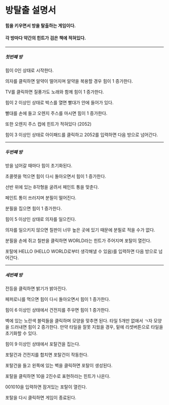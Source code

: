 # 방탈출 설명서
#### 힘을 키우면서 방을 탈출하는 게임이다.

#### 각 방마다 약간의 힌트가 검은 책에 적혀있다.

---

##### 첫번째 방

힘이 0인 상태로 시작한다.

의자를 클릭하면 알약이 떨어지며 알약을 복용할 경우 힘이 1 증가한다.

TV를 클릭하면 질풍가도 노래와 함께 힘이 1 증가한다.

힘이 2 이상인 상태로 박스를 열면 빨대가 안에 들어가 있다.

빨대를 손에 들고 오렌지 주스를 마시면 힘이 1 증가한다.

또한 오렌지 주스 컵에 힌트가 적혀있다 (2052)

힘이 3 이상인 상태로 아이패드를 클릭하고 2052를 입력하면 다음 방으로 넘어간다.

---

##### 두번째 방

방을 넘어갈 때마다 힘이 초기화된다.

초콜렛을 먹으면 힘이 다시 돌아오면서 힘이 1 증가한다.

선반 위에 있는 8각형을 굴려서 페인트 통을 맞춘다.

페인트 통이 쓰러지며 분필이 떨어진다.

분필을 집으면 힘이 1 증가한다.

힘이 5 이상인 상태로 의자를 일으킨다.

의자를 일으키지 않으면 칠판이 너무 높은 곳에 있기 때문에 분필로 적을 수가 없다.

분필을 손에 쥐고 칠판을 클릭하면 WORLD라는 힌트가 주어지며 포탈이 열린다.

포탈에 HELLO (HELLO WORLD로부터 생각해낼 수 있음)를 입력하면 다음 방으로 넘어간다.

---

##### 세번째 방

전등을 클릭하면 밝기가 밝아진다.

페퍼로니를 먹으면 힘이 다시 돌아오면서 힘이 1 증가한다.

힘이 6 이상인 상태에서 건전지를 주우면 힘이 1 증가한다.

벽에 있는 노란색 블럭들을 클릭하며 모양을 맞추면 된다. 타일 5개만 없애서 ㄱ자 모양을 드러내면 힘이 2 증가한다. 만약 타일을 잘못 지웠을 경우, 밑에 리셋버튼으로 타일을 초기화할 수 있다.

힘이 9 이상인 상태에서 포탈건을 집는다.

포탈건과 건전지를 합치면 포탈건이 작동한다.

포탈건을 들고 왼쪽에 있는 벽을 클릭하면 포탈이 생성된다.

포탈을 클릭하면 10을 2진수로 표현하라는 힌트가 나온다.

001010을 입력하면 잠겨있는 포탈이 열린다.

포탈을 다시 클릭하면 게임이 종료된다.











